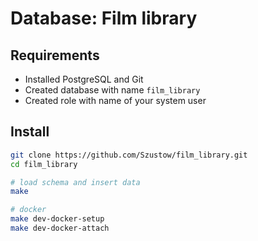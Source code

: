 # Database: Film library
## Requirements

* Installed PostgreSQL and Git
* Created database with name `film_library`
* Created role with name of your system user

## Install

```bash
git clone https://github.com/Szustow/film_library.git
cd film_library

# load schema and insert data
make

# docker
make dev-docker-setup
make dev-docker-attach
```
